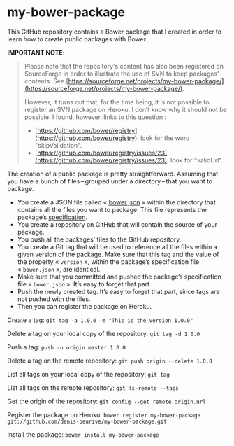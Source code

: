 # my-bower-package

This GitHub repository contains a Bower package that I created in order to learn how to create public packages with Bower.

**IMPORTANT NOTE**:

> Please note that the repository's content has also been registered on SourceForge in order to illustrate the use of SVN to keep packages’ contents.
> See [https://sourceforge.net/projects/my-bower-package/](https://sourceforge.net/projects/my-bower-package/).
>
> However, it turns out that, for the time being, it is not possible to register an SVN package on Heroku.
> I don’t know why it should not be possible. I found, however, links to this question :
> 
> * [https://github.com/bower/registry](https://github.com/bower/registry): look for the word "skipValidation".
> * [https://github.com/bower/registry/issues/23](https://github.com/bower/registry/issues/23): look for "validUrl".


The creation of a public package is pretty straightforward. Assuming that you have a bunch of files – grouped under a directory – that you want to package.

* You create a JSON file called « [bower.json](https://github.com/denis-beurive/my-bower-package/blob/master/bower.json) » within the directory that contains all the files you want to package.
  This file represents the package’s [specification](https://github.com/bower/spec/blob/master/json.md).
* You create a repository on GitHub that will contain the source of your package.
* You push all the packages’ files to the GitHub repository.
* You create a Git tag that will be used to reference all the files within a given version of the package.
  Make sure that this tag and the value of the property « `version` », within the package’s specification file « `bower.json` », are identical.
* Make sure that you committed and pushed the package’s specification file « `bower.json` ». It’s easy to forget that part.
* Push the newly created tag. It’s easy to forget that part, since tags are not pushed with the files.
* Then you can register the package on Heroku.


Create a tag: `git tag -a 1.0.0 -m "This is the version 1.0.0"`

Delete a tag on your local copy of the repository: `git tag -d 1.0.0`

Push a tag: `push -u origin master 1.0.0`

Delete a tag on the remote repository: `git push origin --delete 1.0.0`

List all tags on your local copy of the repository: `git tag`

List all tags on the remote repository: `git ls-remote --tags`

Get the origin of the repository: `git config --get remote.origin.url`

Register the package on Heroku: `bower register my-bower-package git://github.com/denis-beurive/my-bower-package.git`

Install the package: `bower install my-bower-package`

